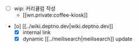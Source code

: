 - [ ] wip: 커리큘럼 작성
  + [[wn.private:coffee-kiosk]]
- [o] [[../wiki.deptno.dev|wiki.deptno.dev]]
  - [X] internal link
  - [X] dynamic [[../meilisearch|meilisearch]] update
